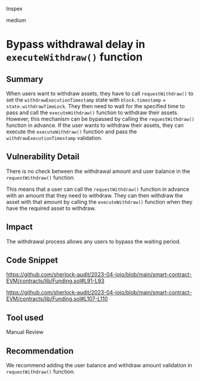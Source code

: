 Inspex

medium

# Bypass withdrawal delay in `executeWithdraw()` function


## Summary
When users want to withdraw assets, they have to call `requestWithdraw()` to set the `withdrawExecutionTimestamp` state with `block.timestamp` + `state.withdrawTimeLock`. They then need to wait for the specified time to pass and call the `executeWithdraw()` function to withdraw their assets. However, this mechanism can be bypassed by calling the `requestWithdraw()` function in advance. If the user wants to withdraw their assets, they can execute the `executeWithdraw()` function and pass the `withdrawExecutionTimestamp` validation.

## Vulnerability Detail
There is no check between the withdrawal amount and user balance in the `requestWithdraw()` function.

This means that a user can call the `requestWithdraw()` function in advance with an amount that they need to withdraw. They can then withdraw the asset with that amount by calling the `executeWithdraw()` function when they have the required asset to withdraw.

## Impact
The withdrawal process allows any users to bypass the waiting period.

## Code Snippet
https://github.com/sherlock-audit/2023-04-jojo/blob/main/smart-contract-EVM/contracts/lib/Funding.sol#L91-L93

https://github.com/sherlock-audit/2023-04-jojo/blob/main/smart-contract-EVM/contracts/lib/Funding.sol#L107-L110

## Tool used

Manual Review

## Recommendation
We recommend adding the user balance and withdraw amount validation in `requestWithdraw()` function.